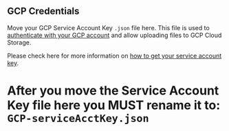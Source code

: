 ## GCP Credentials
Move your GCP Service Account Key `.json` file here. This file is used to [authenticate with your GCP account](https://cloud.google.com/docs/authentication/production#passing_the_path_to_the_service_account_key_in_code) and allow uploading files to GCP Cloud Storage.

Please check here for more information on [how to get your service account key](https://cloud.google.com/docs/authentication/production#obtaining_and_providing_service_account_credentials_manually).

# After you move the Service Account Key file here you MUST rename it to: `GCP-serviceAcctKey.json`